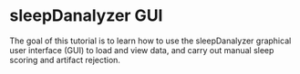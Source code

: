 # sleepDanalyzer GUI

The goal of this tutorial is to learn how to use the sleepDanalyzer graphical user interface (GUI) to load and view data, and carry out manual sleep scoring and artifact rejection.